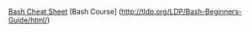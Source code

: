 [Bash Cheat Sheet](https://devhints.io/bash)
[Bash Course] (http://tldp.org/LDP/Bash-Beginners-Guide/html/)
